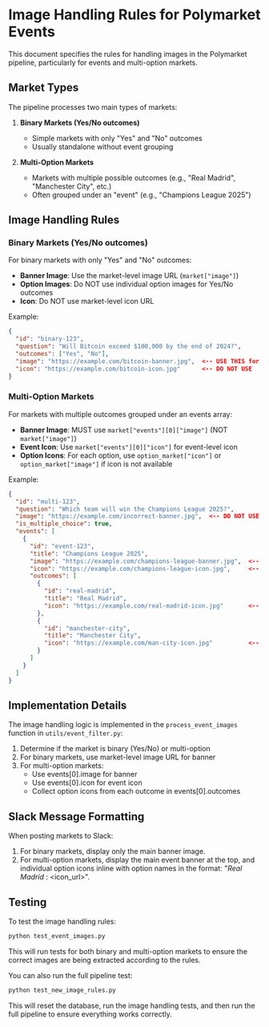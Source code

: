 # Image Handling Rules for Polymarket Events

This document specifies the rules for handling images in the Polymarket pipeline, particularly for events and multi-option markets.

## Market Types

The pipeline processes two main types of markets:

1. **Binary Markets (Yes/No outcomes)**
   - Simple markets with only "Yes" and "No" outcomes
   - Usually standalone without event grouping

2. **Multi-Option Markets**
   - Markets with multiple possible outcomes (e.g., "Real Madrid", "Manchester City", etc.)
   - Often grouped under an "event" (e.g., "Champions League 2025")

## Image Handling Rules

### Binary Markets (Yes/No outcomes)

For binary markets with only "Yes" and "No" outcomes:

- **Banner Image**: Use the market-level image URL (`market["image"]`)
- **Option Images**: Do NOT use individual option images for Yes/No outcomes
- **Icon**: Do NOT use market-level icon URL

Example:
```json
{
  "id": "binary-123",
  "question": "Will Bitcoin exceed $100,000 by the end of 2024?",
  "outcomes": ["Yes", "No"],
  "image": "https://example.com/bitcoin-banner.jpg",  <-- USE THIS for banner
  "icon": "https://example.com/bitcoin-icon.jpg"      <-- DO NOT USE
}
```

### Multi-Option Markets

For markets with multiple outcomes grouped under an events array:

- **Banner Image**: MUST use `market["events"][0]["image"]` (NOT `market["image"]`)
- **Event Icon**: Use `market["events"][0]["icon"]` for event-level icon
- **Option Icons**: For each option, use `option_market["icon"]` or `option_market["image"]` if icon is not available

Example:
```json
{
  "id": "multi-123",
  "question": "Which team will win the Champions League 2025?",
  "image": "https://example.com/incorrect-banner.jpg",  <-- DO NOT USE
  "is_multiple_choice": true,
  "events": [
    {
      "id": "event-123",
      "title": "Champions League 2025",
      "image": "https://example.com/champions-league-banner.jpg",  <-- USE THIS for banner
      "icon": "https://example.com/champions-league-icon.jpg",     <-- USE THIS for event icon
      "outcomes": [
        {
          "id": "real-madrid",
          "title": "Real Madrid",
          "icon": "https://example.com/real-madrid-icon.jpg"       <-- USE THIS for option icon
        },
        {
          "id": "manchester-city",
          "title": "Manchester City",
          "icon": "https://example.com/man-city-icon.jpg"          <-- USE THIS for option icon
        }
      ]
    }
  ]
}
```

## Implementation Details

The image handling logic is implemented in the `process_event_images` function in `utils/event_filter.py`:

1. Determine if the market is binary (Yes/No) or multi-option
2. For binary markets, use market-level image URL for banner
3. For multi-option markets:
   - Use events[0].image for banner
   - Use events[0].icon for event icon
   - Collect option icons from each outcome in events[0].outcomes

## Slack Message Formatting

When posting markets to Slack:

1. For binary markets, display only the main banner image.
2. For multi-option markets, display the main event banner at the top, and individual option icons inline with option names in the format: "*Real Madrid* : <icon_url>".

## Testing

To test the image handling rules:

```bash
python test_event_images.py
```

This will run tests for both binary and multi-option markets to ensure the correct images are being extracted according to the rules.

You can also run the full pipeline test:

```bash
python test_new_image_rules.py
```

This will reset the database, run the image handling tests, and then run the full pipeline to ensure everything works correctly.